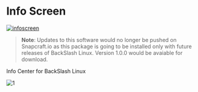 # Info Screen

[![infoscreen](https://snapcraft.io//infoscreen/badge.svg)](https://snapcraft.io/infoscreen)

> **Note**: Updates to this software would no longer be pushed on Snapcraft.io as this package is going to be installed only with future releases of BackSlash Linux. Version 1.0.0 would be avaiable for download.

Info Center for BackSlash Linux

![1](InfoScreen.gif)